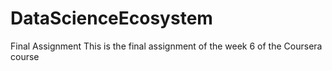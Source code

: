 # DataScienceEcosystem
Final Assignment
This is the final assignment of the week 6 of the Coursera course
